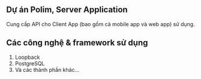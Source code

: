 ## Dự án Polim, Server Application
Cung cấp API cho Client App (bao gồm cả mobile app và web app) sử dụng.

## Các công nghệ & framework sử dụng

1. Loopback
2. PostgreSQL
3. Và các thành phần khác...